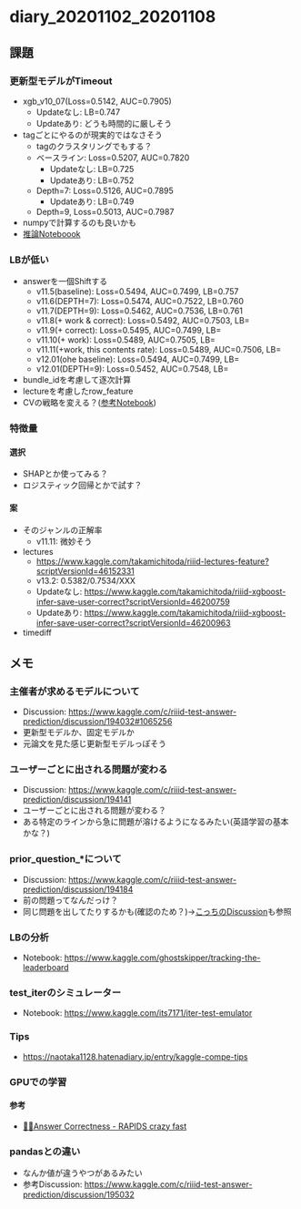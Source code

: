 # diary_20201102_20201108
## 課題
### 更新型モデルがTimeout
- xgb_v10_07(Loss=0.5142, AUC=0.7905)
  - Updateなし: LB=0.747
  - Updateあり: どうも時間的に厳しそう
- tagごとにやるのが現実的ではなさそう
  - tagのクラスタリングでもする？
  - ベースライン: Loss=0.5207, AUC=0.7820
    - Updateなし: LB=0.725
    - Updateあり: LB=0.752
  - Depth=7: Loss=0.5126, AUC=0.7895
    - Updateあり: LB=0.749
  - Depth=9, Loss=0.5013, AUC=0.7987
- numpyで計算するのも良いかも
- [推論Noteboook](https://www.kaggle.com/takamichitoda/riiid-xgboost-infer-save-user-correct)
### LBが低い
- answerを一個Shiftする
  - v11.5(baseline): Loss=0.5494, AUC=0.7499, LB=0.757
  - v11.6(DEPTH=7): Loss=0.5474, AUC=0.7522, LB=0.760
  - v11.7(DEPTH=9): Loss=0.5462, AUC=0.7536, LB=0.761
  - v11.8(+ work & correct): Loss=0.5492, AUC=0.7503, LB=
  - v11.9(+ correct): Loss=0.5495, AUC=0.7499, LB=
  - v11.10(+ work): Loss=0.5489, AUC=0.7505, LB=
  - v11.11(+work, this contents rate): Loss=0.5489, AUC=0.7506, LB=
  - v12.01(ohe baseline): Loss=0.5494, AUC=0.7499, LB=
  - v12.01(DEPTH=9): Loss=0.5452, AUC=0.7548, LB=
- bundle_idを考慮して逐次計算
- lectureを考慮したrow_feature
- CVの戦略を変える？([参考Notebook](https://www.kaggle.com/its7171/cv-strategy))
### 特徴量
#### 選択
- SHAPとか使ってみる？
- ロジスティック回帰とかで試す？
#### 案
- そのジャンルの正解率
  - v11.11: 微妙そう
- lectures
  - https://www.kaggle.com/takamichitoda/riiid-lectures-feature?scriptVersionId=46152331
  - v13.2: 0.5382/0.7534/XXX
  - Updateなし: https://www.kaggle.com/takamichitoda/riiid-xgboost-infer-save-user-correct?scriptVersionId=46200759
  - Updateあり: https://www.kaggle.com/takamichitoda/riiid-xgboost-infer-save-user-correct?scriptVersionId=46200963
- timediff

## メモ

### 主催者が求めるモデルについて
- Discussion: https://www.kaggle.com/c/riiid-test-answer-prediction/discussion/194032#1065256
- 更新型モデルか、固定モデルか
- 元論文を見た感じ更新型モデルっぽそう

### ユーザーごとに出される問題が変わる
- Discussion: https://www.kaggle.com/c/riiid-test-answer-prediction/discussion/194141
- ユーザーごとに出される問題が変わる？
- ある特定のラインから急に問題が溶けるようになるみたい(英語学習の基本かな？)

### prior_question\_\*について
- Discussion: https://www.kaggle.com/c/riiid-test-answer-prediction/discussion/194184
- 前の問題ってなんだっけ？
- 同じ問題を出してたりするかも(確認のため？)→[こっちのDiscussion](https://www.kaggle.com/c/riiid-test-answer-prediction/discussion/194266)も参照

### LBの分析
- Notebook: https://www.kaggle.com/ghostskipper/tracking-the-leaderboard

### test_iterのシミュレーター
- Notebook: https://www.kaggle.com/its7171/iter-test-emulator

### Tips
- https://naotaka1128.hatenadiary.jp/entry/kaggle-compe-tips

### GPUでの学習
#### 参考
- [👨‍🎓Answer Correctness - RAPIDS crazy fast](https://www.kaggle.com/andradaolteanu/answer-correctness-rapids-crazy-fast#1.-Feature-Engineering)
### pandasとの違い
- なんか値が違うやつがあるみたい
- 参考Discussion: https://www.kaggle.com/c/riiid-test-answer-prediction/discussion/195032
